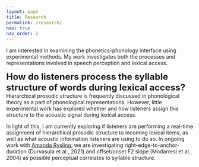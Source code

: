 ```yaml
---
layout: page
title: Research
permalink: /research/
nav: true
nav_order: 2
---
```


I am interested in examining the phonetics-phonology interface using experimental methods. My work investigates both the processes and representations involved in speech perception and lexical access.

<font size="5"><b>How do listeners process the syllable structure of words during lexical access?</b></font><br>
Hierarchical prosodic structure is frequently discussed in phonological theory as a part of phonological representations. However, little experimental work has explored whether and how listeners assign this structure to the acoustic signal during lexical access.<br>

In light of this, I am currently exploring if listeners are performing a real-time assignment of hierarchical prosodic structure to incoming lexical items, as well as what acoustic information listeners are using to do so. In ongoing work with [Amanda Rysling](https://rysling.sites.ucsc.edu), we are investigating right-edge-to-anchor-duration (Durvasula et al., 2021) and offset/onset F2 slope (Modarresi et al., 2004) as possible perceptual correlates to syllable structure.
